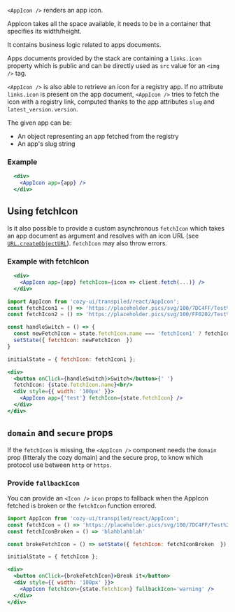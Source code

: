 `<AppIcon />` renders an app icon.

AppIcon takes all the space available, it needs to be in a container that specifies its width/height.

It contains business logic related to apps documents.

Apps documents provided by the stack are containing a `links.icon` property which is public and can be directly used as `src` value for an `<img />` tag.

`<AppIcon />` is also able to retrieve an icon for a registry app. If no attribute `links.icon` is present on the app document, `<AppIcon />` tries to fetch the icon with a registry link, computed thanks to the app attributes `slug` and `latest_version.version`.

The given app can be:

* An object representing an app fetched from the registry
* An app's slug string

### Example

```jsx static
  <div>
    <AppIcon app={app} />
  </div>
```

## Using fetchIcon
Is it also possible to provide a custom asynchronous `fetchIcon` which takes an app document as argument and resolves with an icon URL (see [`URL.createObjectURL`](https://developer.mozilla.org/en/docs/Web/API/URL/createObjectURL)). `fetchIcon` may also throw errors.

### Example with fetchIcon

```jsx static
  <div>
    <AppIcon app={app} fetchIcon={icon => client.fetch(...)} />
  </div>
```

```jsx
import AppIcon from 'cozy-ui/transpiled/react/AppIcon';
const fetchIcon1 = () => 'https://placeholder.pics/svg/100/7DC4FF/Test%20Icon'
const fetchIcon2 = () => 'https://placeholder.pics/svg/100/FF0202/Test%20Icon'

const handleSwitch = () => {
  const newFetchIcon = state.fetchIcon.name === 'fetchIcon1' ? fetchIcon2 : fetchIcon1
  setState({ fetchIcon: newFetchIcon  })
}

initialState = { fetchIcon: fetchIcon1 };

<div>
  <button onClick={handleSwitch}>Switch</button>{' '}
  fetchIcon: {state.fetchIcon.name}<br/>
  <div style={{ width: '100px' }}>
    <AppIcon app={'test'} fetchIcon={state.fetchIcon} />
  </div>
</div>
```

## `domain` and `secure` props
If the `fetchIcon` is missing, the `<AppIcon />` component needs the `domain` prop (litteraly the cozy domain) and the secure prop, to know which protocol use between `http` or `https`.

### Provide `fallbackIcon`

You can provide an `<Icon />` `icon` props to fallback when the AppIcon fetched is broken or the `fetchIcon` function errored.

```jsx
import AppIcon from 'cozy-ui/transpiled/react/AppIcon';
const fetchIcon = () => 'https://placeholder.pics/svg/100/7DC4FF/Test%20Icon'
const fetchIconBroken = () => 'blahblahblah'

const brokeFetchIcon = () => setState({ fetchIcon: fetchIconBroken  })

initialState = { fetchIcon };

<div>
  <button onClick={brokeFetchIcon}>Break it</button>
  <div style={{ width: '100px' }}>
    <AppIcon fetchIcon={state.fetchIcon} fallbackIcon='warning' />
  </div>
</div>
```
